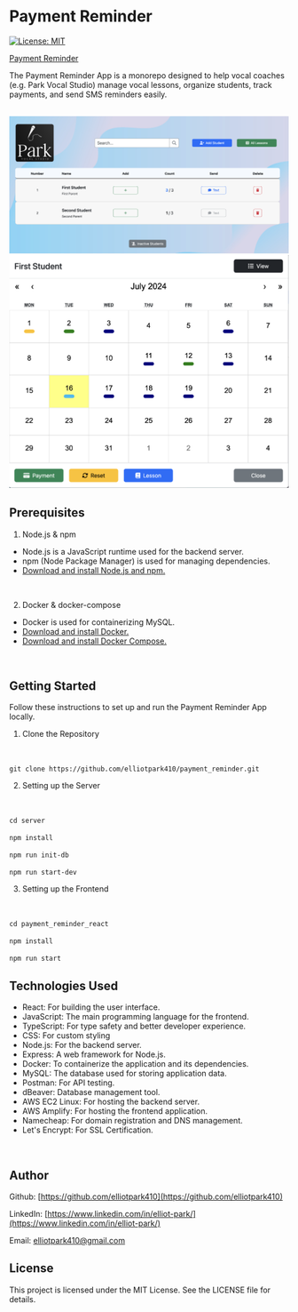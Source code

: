 # Payment Reminder

[![License: MIT](https://img.shields.io/badge/License-MIT-yellow.svg)](https://opensource.org/licenses/MIT)

[Payment Reminder](https://parkvocalstudiomanagement.com/)

The Payment Reminder App is a monorepo designed to help vocal coaches (e.g. Park Vocal Studio) manage vocal lessons, organize students, track payments, and send SMS reminders easily.

<br>

<img src="payment_reminder_react/src/images/Screenshot-Dashboard.png" title="Payment Reminder Dashboard" width = 720px>

<br>

<img src="payment_reminder_react/src/images/Screenshot-Calendar.png" title="Payment Reminder Calendar" width = 720px>
<br>

## Prerequisites

1. Node.js & npm
* Node.js is a JavaScript runtime used for the backend server.
* npm (Node Package Manager) is used for managing dependencies.
* [Download and install Node.js and npm.](https://nodejs.org/en)
<br>

2. Docker & docker-compose
* Docker is used for containerizing MySQL.
* [Download and install Docker.](https://www.docker.com/products/docker-desktop/)
* [Download and install Docker Compose.](https://docs.docker.com/compose/install/)
<br>

## Getting Started

Follow these instructions to set up and run the Payment Reminder App locally.

1. Clone the Repository
<br>

`git clone https://github.com/elliotpark410/payment_reminder.git`
<br>

2. Setting up the Server
<br>

`cd server`

`npm install`

`npm run init-db`

`npm run start-dev`
<br>

3. Setting up the Frontend
<br>

`cd payment_reminder_react`

`npm install`

`npm run start`
<br>

## Technologies Used

* React: For building the user interface.
* JavaScript: The main programming language for the frontend.
* TypeScript: For type safety and better developer experience.
* CSS: For custom styling
* Node.js: For the backend server.
* Express: A web framework for Node.js.
* Docker: To containerize the application and its dependencies.
* MySQL: The database used for storing application data.
* Postman: For API testing.
* dBeaver: Database management tool.
* AWS EC2 Linux: For hosting the backend server.
* AWS Amplify: For hosting the frontend application.
* Namecheap: For domain registration and DNS management.
* Let's Encrypt: For SSL Certification.
<br>

## Author

Github: [https://github.com/elliotpark410](https://github.com/elliotpark410)
<br>

LinkedIn: [https://www.linkedin.com/in/elliot-park/](https://www.linkedin.com/in/elliot-park/)
<br>

Email: [elliotpark410@gmail.com](mailto:elliotpark410@gmail.com)
<br>

## License

This project is licensed under the MIT License. See the LICENSE file for details.
